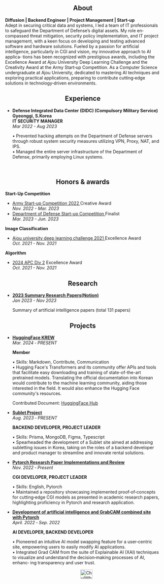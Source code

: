 
<h2 align="center">About</h2>

**Diffusion | Backend Engineer | Project Management | Start-up** <br>
Adept in securing critical data and systems, I led a team of IT professionals to safeguard the Department of Defense’s digital assets. My role en‑
compassed threat mitigation, security policy implementation, and IT project management, with a keen focus on developing and testing advanced
software and hardware solutions. Fueled by a passion for artificial intelligence, particularly in CGI and vision, my innovative approach to AI applica‑
tions has been recognized with prestigious awards, including the Excellence Award at Ajou University Deep Learning Challenge and the Creativity
Award at the Army Start‑up Competition. As a Computer Science undergraduate at Ajou University, dedicated to mastering AI techniques and
exploring practical applications, preparing to contribute cutting‑edge solutions in technology‑driven environments.


<h2 align="center">Experience</h2>
<ul>
  <li><b>Defense Integrated Data Center (DIDC) (Compulsory Military Service) Gyeonggi, S.Korea</b></li>
  <b>IT SECURiTY MANAGER </b><br>
  <em>Mar 2022 - Aug 2023</em>
  <p>• Prevented hacking attempts on the Department of Defense servers through robust system security measures utilizing VPN, Proxy, NAT, and IPS. <br>
    • Managed the entire server infrastructure of the Department of Defense, primarily employing Linux systems.

  </p>
</ul> <br>

<h2 align="center">Honors & awards</h2>
<strong align="center">Start-Up Competition</strong><br>
<ul>
<li><a href="https://www.youtube.com/watch?v=6UKhfe7kEWY"> Army Start-up Competition 2022 </a> Creative Award </li> <em>Nov. 2022 - Mar. 2023</em>

<li> <a href="https://www.youtube.com/watch?v=6UKhfe7kEWY/"> Department of Defense Start-up Competition </a> Finalist </li> <em>Mar. 2023 - Jun. 2023</em>
</ul>

<strong align="center">Image Classification</strong><br>
<ul><li><a href="https://github.com/cjfghk5697/AjouDeeplearning_Compete">Ajou university deep learning challenge 2021 </a> Excellence Award</li> <em>Oct. 2021 - Nov. 2021 </em>
</ul>

<strong align="center">Algorithm</strong><br>
<ul><li> <a href="https://www.acmicpc.net/category/1037">2024 APC Div 2</a> Excellence Award</li> <em>Oct. 2021 - Nov. 2021 </em>
</ul>

<h2 align="center">Research</h2>
<ul>
  <li><b><a href="https://rose-palm-6f0.notion.site/2023-Research-Papers-7f6f591305a0415cbc4a07736a1dea66?pvs=4">2023 Summary Research Papers(Notion)</li></a></b></li>  <em> Jan 2023 - Nov 2023</em>
  <p>Summary of artificial intelligence papers (total 131 papers)</p>
</ul>
<h2 align="center">Projects</h2>
<ul>
    <li><b><a href="https://github.com/Sublet-K/Sublet">HuggingFace KREW</li></a></b></li>
  </li></a></b></li> <em>Mar. 2024 ‑ PRESENT</em>
  <p><b>Member</b></p>
<p>• Skills: Markdown, Contribute, Communication <br>
• Hugging Face's Transformers and its community offer APIs and tools that facilitate easy downloading and training of state-of-the-art pretrained models. Translating the official documentation into Korean would contribute to the machine learning community, aiding those interested in the field. It would also enhance the Hugging Face community's resources.

Contributed Document:
[HuggingFace Hub](https://github.com/cjfghk5697/huggingface_hub)</p>

  <li><b><a href="https://github.com/Sublet-K/Sublet">Sublet Project</li></a></b></li>
  </li></a></b></li> <em>Aug. 2023 ‑ PRESENT</em>
  <p><b>BACKEND DEVELOPER, PROJECT LEADER</b></p>
<p>• Skills: Prisma, MongoDB, Figma, Typescript <br>
• Spearheaded the development of a Sublet site aimed at addressing subletting issues in Korea, taking on the roles of a backend developer and
product manager to streamline and innovate rental solutions.</p>

  <li><b><a href="https://github.com/cjfghk5697/Pytorch-Research-Paper-Implementations">Pytorch Research Paper Implementations and Review
</li></a></b></li> <em>Nov. 2022 ‑ Present</em>
<p><b>CGI DEVELOPER, PROJECT LEADER</b></p>
  <p>• Skills: English, Pytorch<br>
• Maintained a repository showcasing implemented proof‑of‑concepts for cutting‑edge CGI models as presented in academic research papers,
highlighting proficiency in Pytorch and research application.
 </p>
  
  <li><b><a href="https://github.com/cjfghk5697/classification_site">Development of artificial intelligence and GrabCAM combined site with Pytorch
</li></a></b></li>  <em>  April. 2022 ‑ Sep. 2022</em>
  <p>  <b>AI DEVELOPER, BACKEND DEVELOPER</b></p>
  <p>• Pioneered an intuitive AI model swapping feature for a user‑centric site, empowering users to easily modify AI applications.<br>
• Integrated Grad CAM from the suite of Explainable AI (XAI) techniques to visualize and understand the decision‑making processes of AI, enhanc‑
ing transparency and user trust.</p>


<p align="center">
<a href="https://www.linkedin.com/in/chulhwa-han-441370249" rel="nofollow"><img align="center" src="https://raw.githubusercontent.com/rahuldkjain/github-profile-readme-generator/master/src/images/icons/Social/linked-in-alt.svg" alt="ChulWha Han" height="30" width="40" style="max-width: 100%;">
</a>
</p>
